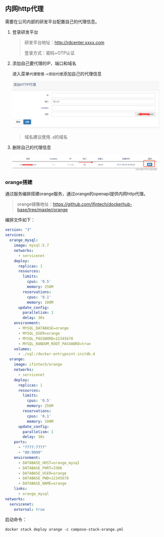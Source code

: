 ## 内网http代理

需要在公司内部的研发平台配置自己的代理信息。

1. 登录研发平台

   > 研发平台地址：http://rdcenter.xxxx.com
   >
   > 登录方式：密码+OTP认证

2. 添加自己要代理的IP、端口和域名

   进入菜单`代理管理->添加代理`添加自己的代理信息

   ![添加代理](/images/rd/rd-添加代理.png)

   > 域名建议使用`.d`的域名

3. 删除自己的代理信息

   ![添加代理](/images/rd/rd-删除代理.png)

### orange搭建

通过服务编排搭建orange服务，通过orange的openapi提供内网http代理。

> orange镜像地址：https://github.com/ifintech/dockerhub-base/tree/master/orange

编排文件如下：

```yaml
version: "3"
services:
  orange_mysql:
    image: mysql:5.7
    networks:
      - servicenet
    deploy:
      replicas: 1
      resources:
        limits:
          cpus: '0.5'
          memory: 256M
        reservations:
          cpus: '0.1'
          memory: 100M
      update_config:
        parallelism: 1
        delay: 30s
    environment:
      - MYSQL_DATABASE=orange
      - MYSQL_USER=orange
      - MYSQL_PASSWORD=12345678
      - MYSQL_RANDOM_ROOT_PASSWORD=true
    volumes:
      - ./sql:/docker-entrypoint-initdb.d
  orange:
    image: ifintech/orange
    networks:
      - servicenet
    deploy:
      replicas: 1
      resources:
        limits:
          cpus: '0.5'
          memory: 256M
        reservations:
          cpus: '0.1'
          memory: 100M
      update_config:
        parallelism: 1
        delay: 30s
    ports:
      - "7777:7777"
      - "80:9999"
    environment:
      - DATABASE_HOST=orange_mysql
      - DATABASE_PORT=3306
      - DATABASE_USER=orange
      - DATABASE_PWD=12345678
      - DATABASE_NAME=orange
    links:
      - orange_mysql
networks:
  servicenet:
    external: true
```

启动命令：

```shell
docker stack deploy orange -c compose-stack-orange.yml
```

